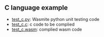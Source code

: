 ## C language example

*  [test_c.py](https://github.com/yusuf8ahmed/Wasmite/blob/master/testing/c/test_c.py): Wasmite python unit testing code
*  [test_c.c](https://github.com/yusuf8ahmed/Wasmite/blob/master/testing/c/test_c.c): c code to be complied
*  [test_c.wasm](https://github.com/yusuf8ahmed/Wasmite/blob/master/testing/c/test_c.wasm): complied wasm code
